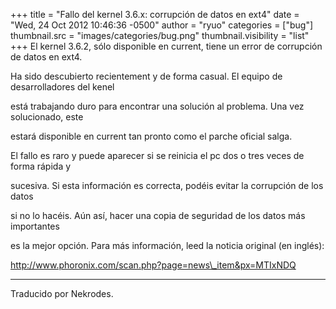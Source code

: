 +++
title = "Fallo del kernel 3.6.x: corrupción de datos en ext4"
date = "Wed, 24 Oct 2012 10:46:36 -0500"
author = "ryuo"
categories = ["bug"]
thumbnail.src = "images/categories/bug.png"
thumbnail.visibility = "list"
+++
El kernel 3.6.2, sólo disponible en current, tiene un error de corrupción de datos en ext4.  

 Ha sido descubierto recientement y de forma casual. El equipo de desarrolladores del kenel  

 está trabajando duro para encontrar una solución al problema. Una vez solucionado, este  

 estará disponible en current tan pronto como el parche oficial salga.  

 El fallo es raro y puede aparecer si se reinicia el pc dos o tres veces de forma rápida y   

 sucesiva. Si esta información es correcta, podéis evitar la corrupción de los datos  

 si no lo hacéis. Aún así, hacer una copia de seguridad de los datos más importantes  

 es la mejor opción. Para más información, leed la noticia original (en inglés):  

 http://www.phoronix.com/scan.php?page=news\_item&px=MTIxNDQ
  



---


 Traducido por Nekrodes.